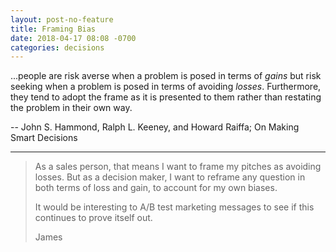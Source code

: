 ```yaml
---
layout: post-no-feature
title: Framing Bias
date: 2018-04-17 08:08 -0700
categories: decisions
---
```

...people are risk averse when a problem is posed in terms of *gains* but risk seeking when a problem is posed in terms of avoiding *losses*. Furthermore, they tend to adopt the frame as it is presented to them rather than restating the problem in their own way.

-- John S. Hammond, Ralph L. Keeney, and Howard Raiffa; On Making Smart Decisions
>
***

>As a sales person, that means I want to frame my pitches as avoiding losses. But as a decision maker, I want to reframe any question in both terms of loss and gain, to account for my own biases.
>
>It would be interesting to A/B test marketing messages to see if this continues to prove itself out.
>
>James